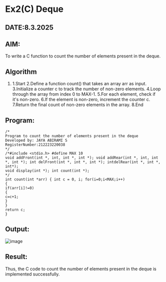 # Ex2(C) Deque
## DATE:8.3.2025
## AIM:
To write a C function to count the number of elements present in the deque.

## Algorithm
1. 1.Start
2.Define a function count() that takes an array arr as input.
3.Initialize a counter c to track the number of non-zero elements.
4.Loop through the array from index 0 to MAX-1.
5.For each element, check if it's non-zero.
6.If the element is non-zero, increment the counter c.
7.Return the final count of non-zero elements in the array.
8.End
 

## Program:
```
/*
Program to count the number of elements present in the deque
Developed by: JAYA ABIRAMI S 
RegisterNumber:212223220038
*/
/*#include <stdio.h> #define MAX 10
void addFront(int *, int, int *, int *); void addRear(int *, int, int *, int *); int delFront(int *, int *, int *); intdelRear(int *, int *, int*);
void display(int *); int count(int *);
*/
int count(int *arr) { int c = 0, i; for(i=0;i<MAX;i++)
{
if(arr[i]!=0)
{
c=c+1;
}
}
return c;
}

```

## Output:

![image](https://github.com/user-attachments/assets/cbc64773-ad72-41ea-8ec5-8994f64099ac)



## Result:
Thus, the C code to count the number of elements present in the deque is implemented successfully.
